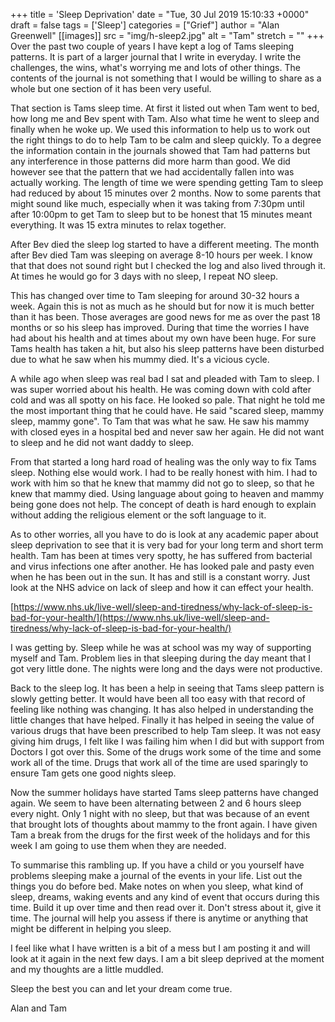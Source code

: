 +++
title = 'Sleep Deprivation'
date = "Tue, 30 Jul 2019 15:10:33 +0000"
draft = false
tags = ['Sleep']
categories = ["Grief"]
author = "Alan Greenwell"
[[images]]
  src = "img/h-sleep2.jpg"
  alt = "Tam"
  stretch = ""
+++
Over the past two couple of years I have kept a log of Tams sleeping patterns. It is part of a larger journal that I write in everyday. I write the challenges, the wins, what's worrying me and lots of other things. The contents of the journal is not something that I would be willing to share as a whole but one section of it has been very useful.
<!--more-->
That section is Tams sleep time. At first it listed out when Tam went to bed, how long me and Bev spent with Tam. Also what time he went to sleep and finally when he woke up. We used this information to help us to work out the right things to do to help Tam to be calm and sleep quickly. To a degree the information contain in the journals showed that Tam had patterns but any interference in those patterns did more harm than good. We did however see that the pattern that we had accidentally fallen into was actually working. The length of time we were spending getting Tam to sleep had reduced by about 15 minutes over 2 months. Now to some parents that might sound like much, especially when it was taking from 7:30pm until after 10:00pm to get Tam to sleep but to be honest that 15 minutes meant everything. It was 15 extra minutes to relax together.

After Bev died the sleep log started to have a different meeting. The month after Bev died Tam was sleeping on average 8-10 hours per week. I know that that does not sound right but I checked the log and also lived through it. At times he would go for 3 days with no sleep, I repeat NO sleep.

This has changed over time to Tam sleeping for around 30-32 hours a week. Again this is not as much as he should but for now it is much better than it has been. Those averages are good news for me as over the past 18 months or so his sleep has improved. During that time the worries I have had about his health and at times about my own have been huge. For sure Tams health has taken a hit, but also his sleep patterns have been disturbed due to what he saw when his mummy died. It's a vicious cycle.

A while ago when sleep was real bad I sat and pleaded with Tam to sleep. I was super worried about his health. He was coming down with cold after cold and was all spotty on his face. He looked so pale. That night he told me the most important thing that he could have. He said "scared sleep, mammy sleep, mammy gone". To Tam that was what he saw. He saw his mammy with closed eyes in a hospital bed and never saw her again. He did not want to sleep and he did not want daddy to sleep.

From that started a long hard road of healing was the only way to fix Tams sleep. Nothing else would work. I had to be really honest with him. I had to work with him so that he knew that mammy did not go to sleep, so that he knew that mammy died. Using language about going to heaven and mammy being gone does not help. The concept of death is hard enough to explain without adding the religious element or the soft language to it.

As to other worries, all you have to do is look at any academic paper about sleep deprivation to see that it is very bad for your long term and short term health. Tam has been at times very spotty, he has suffered from bacterial and virus infections one after another. He has looked pale and pasty even when he has been out in the sun. It has and still is a constant worry. Just look at the NHS advice on lack of sleep and how it can effect your health.

[https://www.nhs.uk/live-well/sleep-and-tiredness/why-lack-of-sleep-is-bad-for-your-health/](https://www.nhs.uk/live-well/sleep-and-tiredness/why-lack-of-sleep-is-bad-for-your-health/)

I was getting by. Sleep while he was at school was my way of supporting myself and Tam. Problem lies in that sleeping during the day meant that I got very little done. The nights were long and the days were not productive.

Back to the sleep log. It has been a help in seeing that Tams sleep pattern is slowly getting better. It would have been all too easy with that record of feeling like nothing was changing. It has also helped in understanding the little changes that have helped. Finally it has helped in seeing the value of various drugs that have been prescribed to help Tam sleep. It was not easy giving him drugs, I felt like I was failing him when I did but with support from Doctors I got over this. Some of the drugs work some of the time and some work all of the time. Drugs that work all of the time are used sparingly to ensure Tam gets one good nights sleep.

Now the summer holidays have started Tams sleep patterns have changed again. We seem to have been alternating between 2 and 6 hours sleep every night. Only 1 night with no sleep, but that was because of an event that brought lots of thoughts about mammy to the front again. I have given Tam a break from the drugs for the first week of the holidays and for this week I am going to use them when they are needed.

To summarise this rambling up. If you have a child or you yourself have problems sleeping make a journal of the events in your life. List out the things you do before bed. Make notes on when you sleep, what kind of sleep, dreams, waking events and any kind of event that occurs during this time. Build it up over time and then read over it. Don't stress about it, give it time. The journal will help you assess if there is anytime or anything that might be different in helping you sleep.

I feel like what I have written is a bit of a mess but I am posting it and will look at it again in the next few days. I am a bit sleep deprived at the moment and my thoughts are a little muddled.

Sleep the best you can and let your dream come true.

Alan and Tam